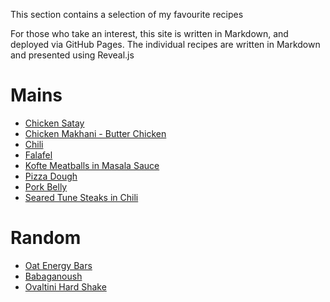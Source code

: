 This section contains a selection of my favourite recipes

For those who take an interest, this site is written in Markdown, and deployed via GitHub Pages. The individual recipes are written in Markdown and presented using Reveal.js

# Mains
- [Chicken Satay]()
- [Chicken Makhani - Butter Chicken](chickenmakhani.md)
- [Chili](chili.html)
- [Falafel]()
- [Kofte Meatballs in Masala Sauce]()
- [Pizza Dough](pizzadough.html)
- [Pork Belly](porkbelly.html)
- [Seared Tune Steaks in Chili]()

# Random
- [Oat Energy Bars](energybars.html)
- [Babaganoush]()
- [Ovaltini Hard Shake](ovaltini.html)
